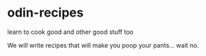 # odin-recipes
 learn to cook good and other good stuff too

 We will write recipes that will make you poop your pants... wait no.

